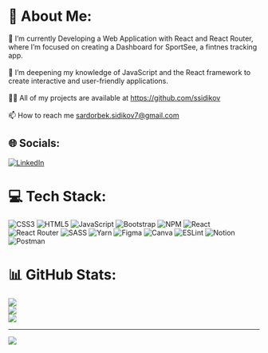 # 💫 About Me:
🔭 I’m currently Developing a Web Application with React and React Router, where I’m focused on creating a Dashboard for SportSee, a fintnes tracking app.<br><br>🌱 I’m deepening my knowledge of JavaScript and the React framework to create interactive and user-friendly applications.<br><br>👨‍💻 All of my projects are available at https://github.com/ssidikov<br><br>📫 How to reach me sardorbek.sidikov7@gmail.com


## 🌐 Socials:
[![LinkedIn](https://img.shields.io/badge/LinkedIn-%230077B5.svg?logo=linkedin&logoColor=white)](https://linkedin.com/in/sardorbeksidikov) 

# 💻 Tech Stack:
![CSS3](https://img.shields.io/badge/css3-%231572B6.svg?style=for-the-badge&logo=css3&logoColor=white) ![HTML5](https://img.shields.io/badge/html5-%23E34F26.svg?style=for-the-badge&logo=html5&logoColor=white) ![JavaScript](https://img.shields.io/badge/javascript-%23323330.svg?style=for-the-badge&logo=javascript&logoColor=%23F7DF1E) ![Bootstrap](https://img.shields.io/badge/bootstrap-%238511FA.svg?style=for-the-badge&logo=bootstrap&logoColor=white) ![NPM](https://img.shields.io/badge/NPM-%23CB3837.svg?style=for-the-badge&logo=npm&logoColor=white) ![React](https://img.shields.io/badge/react-%2320232a.svg?style=for-the-badge&logo=react&logoColor=%2361DAFB) ![React Router](https://img.shields.io/badge/React_Router-CA4245?style=for-the-badge&logo=react-router&logoColor=white) ![SASS](https://img.shields.io/badge/SASS-hotpink.svg?style=for-the-badge&logo=SASS&logoColor=white) ![Yarn](https://img.shields.io/badge/yarn-%232C8EBB.svg?style=for-the-badge&logo=yarn&logoColor=white) ![Figma](https://img.shields.io/badge/figma-%23F24E1E.svg?style=for-the-badge&logo=figma&logoColor=white) ![Canva](https://img.shields.io/badge/Canva-%2300C4CC.svg?style=for-the-badge&logo=Canva&logoColor=white) ![ESLint](https://img.shields.io/badge/ESLint-4B3263?style=for-the-badge&logo=eslint&logoColor=white) ![Notion](https://img.shields.io/badge/Notion-%23000000.svg?style=for-the-badge&logo=notion&logoColor=white) ![Postman](https://img.shields.io/badge/Postman-FF6C37?style=for-the-badge&logo=postman&logoColor=white)
# 📊 GitHub Stats:
![](https://github-readme-stats.vercel.app/api?username=ssidikov&theme=dark&hide_border=false&include_all_commits=false&count_private=false)<br/>
![](https://github-readme-streak-stats.herokuapp.com/?user=ssidikov&theme=dark&hide_border=false)<br/>
![](https://github-readme-stats.vercel.app/api/top-langs/?username=ssidikov&theme=dark&hide_border=false&include_all_commits=false&count_private=false&layout=compact)

---
[![](https://visitcount.itsvg.in/api?id=ssidikov&icon=0&color=12)](https://visitcount.itsvg.in)

<!-- Proudly created with GPRM ( https://gprm.itsvg.in ) -->
